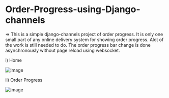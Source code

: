 # Order-Progress-using-Django-channels
=> This is a simple django-channels project of order progress. It is only one small part of any online delivery system for showing order progress. Alot of the work is still needed to do. The order progress bar change is done asynchronously without page reload using websocket.

i) Home

![image](https://user-images.githubusercontent.com/47033786/133137984-1d1c16a6-7a7d-41e2-86a6-53ededbf5f53.png)

ii) Order Progress

![image](https://user-images.githubusercontent.com/47033786/133138446-a795950d-5c26-4c61-a29c-cc70f72ff3c2.png)

